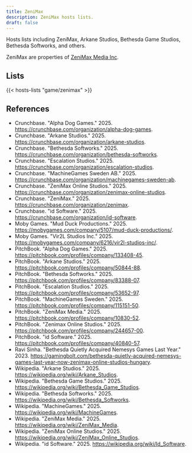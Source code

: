 ```yaml
---
title: ZeniMax
description: ZeniMax hosts lists.
draft: false
---
```


Hosts lists including ZeniMax, Arkane Studios, Bethesda Game Studios, Bethesda Softworks, and others.

ZeniMax are properties of [ZeniMax Media Inc](https://zenimax.com/).

## Lists

{{< hosts-lists "game/zenimax" >}}

## References

+ Crunchbase. "Alpha Dog Games." 2025. https://crunchbase.com/organization/alpha-dog-games.
+ Crunchbase. "Arkane Studios." 2025. https://crunchbase.com/organization/arkane-studios.
+ Crunchbase. "Bethesda Softworks." 2025. https://crunchbase.com/organization/bethesda-softworks.
+ Crunchbase. "Escalation Studios." 2025. https://crunchbase.com/organization/escalation-studios.
+ Crunchbase. "MachineGames Sweden AB." 2025. https://crunchbase.com/organization/machinegames-sweden-ab.
+ Crunchbase. "ZeniMax Online Studios." 2025. https://crunchbase.com/organization/zenimax-online-studios.
+ Crunchbase. "ZeniMax." 2025. https://crunchbase.com/organization/zenimax.
+ Crunchbase. "id Software." 2025. https://crunchbase.com/organization/id-software.
+ Moby Games. "Mud Duck Productions." 2025. https://mobygames.com/company/5107/mud-duck-productions/.
+ Moby Games. "Vir2L Studios Inc." 2025. https://mobygames.com/company/6216/vir2l-studios-inc/.
+ PitchBook. "Alpha Dog Games." 2025. https://pitchbook.com/profiles/company/133408-45.
+ PitchBook. "Arkane Studios." 2025. https://pitchbook.com/profiles/company/50844-88.
+ PitchBook. "Bethesda Softworks." 2025. https://pitchbook.com/profiles/company/83388-07.
+ PitchBook. "Escalation Studios." 2025. https://pitchbook.com/profiles/company/53652-97.
+ PitchBook. "MachineGames Sweden." 2025. https://pitchbook.com/profiles/company/115151-50.
+ PitchBook. "ZeniMax Media." 2025. https://pitchbook.com/profiles/company/10830-52.
+ PitchBook. "Zenimax Online Studios." 2025. https://pitchbook.com/profiles/company/244657-00.
+ PitchBook. "id Software." 2025. https://pitchbook.com/profiles/company/40840-57.
+ Ravi Sinha. "Bethesda Quietly Acquired Nemesys Games Last Year." 2023. https://gamingbolt.com/bethesda-quietly-acquired-nemesys-games-last-year-now-zenimax-online-studios-hungary.
+ Wikipedia. "Arkane Studios." 2025. https://wikipedia.org/wiki/Arkane_Studios.
+ Wikipedia. "Bethesda Game Studios." 2025. https://wikipedia.org/wiki/Bethesda_Game_Studios.
+ Wikipedia. "Bethesda Softworks." 2025. https://wikipedia.org/wiki/Bethesda_Softworks.
+ Wikipedia. "MachineGames." 2025. https://wikipedia.org/wiki/MachineGames.
+ Wikipedia. "ZeniMax Media." 2025. https://wikipedia.org/wiki/ZeniMax_Media.
+ Wikipedia. "ZeniMax Online Studios." 2025. https://wikipedia.org/wiki/ZeniMax_Online_Studios.
+ Wikipedia. "id Software." 2025. https://wikipedia.org/wiki/Id_Software.
